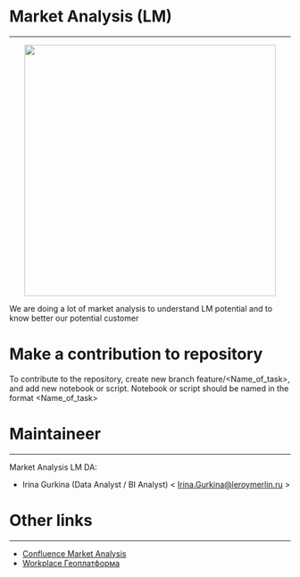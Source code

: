 # Market Analysis (LM)
___
<p align='center'>
  <img src='https://user-images.githubusercontent.com/88533320/200385498-6119e1fb-79f9-4c0c-9c08-b07ef7e8bb24.png' width=450 height=450 />
</p>
We are doing a lot of market analysis to understand LM potential and to know better our potential customer


# Make a contribution to repository
To contribute to the repository, create new branch feature/<Name_of_task>, and add new notebook or script. Notebook or script should be named in the format <Name_of_task>

# Maintaineer
___
Market Analysis LM DA:
* Irina Gurkina (Data Analyst / BI Analyst) < Irina.Gurkina@leroymerlin.ru >
# Other links
___
* [Confluence Market Analysis](https://confluence.lmru.tech/display/CR/Market+Analysis)
* [Workplace Геоплатформа](https://adeo.workplace.com/groups/1274277346301266)
